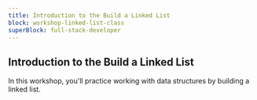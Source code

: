 ```yaml
---
title: Introduction to the Build a Linked List
block: workshop-linked-list-class
superBlock: full-stack-developer
---
```


## Introduction to the Build a Linked List

In this workshop, you'll practice working with data structures by building a linked list.
